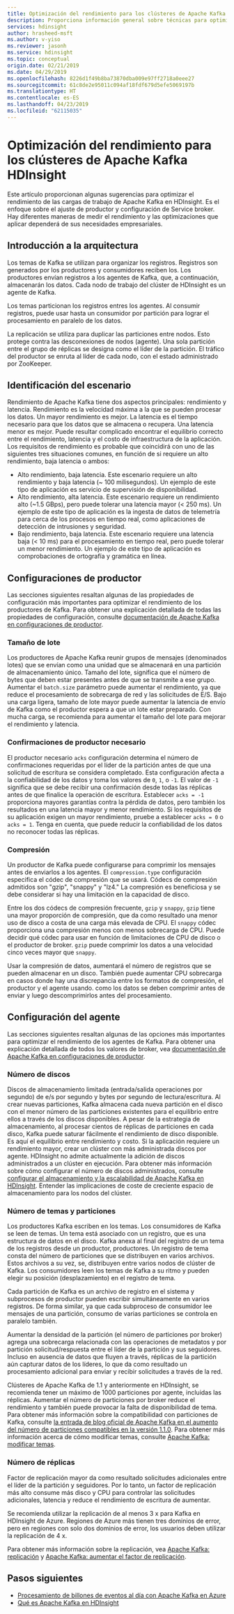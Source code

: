 ```yaml
---
title: Optimización del rendimiento para los clústeres de Apache Kafka HDInsight
description: Proporciona información general sobre técnicas para optimizar las cargas de trabajo de Apache Kafka en HDInsight de Azure.
services: hdinsight
author: hrasheed-msft
ms.author: v-yiso
ms.reviewer: jasonh
ms.service: hdinsight
ms.topic: conceptual
origin.date: 02/21/2019
ms.date: 04/29/2019
ms.openlocfilehash: 8226d1f49b8ba73870dba009e97ff2718a0eee27
ms.sourcegitcommit: 61c8de2e95011c094af18fdf679d5efe5069197b
ms.translationtype: HT
ms.contentlocale: es-ES
ms.lasthandoff: 04/23/2019
ms.locfileid: "62115035"
---
```

# <a name="performance-optimization-for-apache-kafka-hdinsight-clusters"></a>Optimización del rendimiento para los clústeres de Apache Kafka HDInsight

Este artículo proporcionan algunas sugerencias para optimizar el rendimiento de las cargas de trabajo de Apache Kafka en HDInsight. Es el enfoque sobre el ajuste de productor y configuración de Service broker. Hay diferentes maneras de medir el rendimiento y las optimizaciones que aplicar dependerá de sus necesidades empresariales.

## <a name="architecture-overview"></a>Introducción a la arquitectura

Los temas de Kafka se utilizan para organizar los registros. Registros son generados por los productores y consumidores reciben los. Los productores envían registros a los agentes de Kafka, que, a continuación, almacenarán los datos. Cada nodo de trabajo del clúster de HDInsight es un agente de Kafka.

Los temas particionan los registros entres los agentes. Al consumir registros, puede usar hasta un consumidor por partición para lograr el procesamiento en paralelo de los datos.

La replicación se utiliza para duplicar las particiones entre nodos. Esto protege contra las desconexiones de nodos (agente). Una sola partición entre el grupo de réplicas se designa como el líder de la partición. El tráfico del productor se enruta al líder de cada nodo, con el estado administrado por ZooKeeper.

## <a name="identify-your-scenario"></a>Identificación del escenario

Rendimiento de Apache Kafka tiene dos aspectos principales: rendimiento y latencia. Rendimiento es la velocidad máxima a la que se pueden procesar los datos. Un mayor rendimiento es mejor. La latencia es el tiempo necesario para que los datos que se almacena o recupera. Una latencia menor es mejor. Puede resultar complicado encontrar el equilibrio correcto entre el rendimiento, latencia y el costo de infraestructura de la aplicación. Los requisitos de rendimiento es probable que coincidirá con uno de las siguientes tres situaciones comunes, en función de si requiere un alto rendimiento, baja latencia o ambos:

* Alto rendimiento, baja latencia. Este escenario requiere un alto rendimiento y baja latencia (~ 100 milisegundos). Un ejemplo de este tipo de aplicación es servicio de supervisión de disponibilidad.
* Alto rendimiento, alta latencia. Este escenario requiere un rendimiento alto (~1.5 GBps), pero puede tolerar una latencia mayor (< 250 ms). Un ejemplo de este tipo de aplicación es la ingesta de datos de telemetría para cerca de los procesos en tiempo real, como aplicaciones de detección de intrusiones y seguridad.
* Bajo rendimiento, baja latencia. Este escenario requiere una latencia baja (< 10 ms) para el procesamiento en tiempo real, pero puede tolerar un menor rendimiento. Un ejemplo de este tipo de aplicación es comprobaciones de ortografía y gramática en línea.

## <a name="producer-configurations"></a>Configuraciones de productor

Las secciones siguientes resaltan algunas de las propiedades de configuración más importantes para optimizar el rendimiento de los productores de Kafka. Para obtener una explicación detallada de todas las propiedades de configuración, consulte [documentación de Apache Kafka en configuraciones de productor](https://kafka.apache.org/documentation/#producerconfigs).

### <a name="batch-size"></a>Tamaño de lote

Los productores de Apache Kafka reunir grupos de mensajes (denominados lotes) que se envían como una unidad que se almacenará en una partición de almacenamiento único. Tamaño del lote, significa que el número de bytes que deben estar presentes antes de que se transmite a ese grupo. Aumentar el `batch.size` parámetro puede aumentar el rendimiento, ya que reduce el procesamiento de sobrecarga de red y las solicitudes de E/S. Bajo una carga ligera, tamaño de lote mayor puede aumentar la latencia de envío de Kafka como el productor espera a que un lote estar preparado. Con mucha carga, se recomienda para aumentar el tamaño del lote para mejorar el rendimiento y latencia.

### <a name="producer-required-acknowledgements"></a>Confirmaciones de productor necesario

El productor necesario `acks` configuración determina el número de confirmaciones requeridas por el líder de la partición antes de que una solicitud de escritura se considera completado. Esta configuración afecta a la confiabilidad de los datos y toma los valores de `0`, `1`, o `-1`. El valor de `-1` significa que se debe recibir una confirmación desde todas las réplicas antes de que finalice la operación de escritura. Establecer `acks = -1` proporciona mayores garantías contra la pérdida de datos, pero también los resultados en una latencia mayor y menor rendimiento. Si los requisitos de su aplicación exigen un mayor rendimiento, pruebe a establecer `acks = 0` o `acks = 1`. Tenga en cuenta, que puede reducir la confiabilidad de los datos no reconocer todas las réplicas.

### <a name="compression"></a>Compresión

Un productor de Kafka puede configurarse para comprimir los mensajes antes de enviarlos a los agentes. El `compression.type` configuración especifica el códec de compresión que se usará. Códecs de compresión admitidos son "gzip", "snappy" y "lz4." La compresión es beneficiosa y se debe considerar si hay una limitación en la capacidad de disco.

Entre los dos códecs de compresión frecuente, `gzip` y `snappy`, `gzip` tiene una mayor proporción de compresión, que da como resultado una menor uso de disco a costa de una carga más elevada de CPU. El `snappy` códec proporciona una compresión menos con menos sobrecarga de CPU. Puede decidir qué códec para usar en función de limitaciones de CPU de disco o el productor de broker. `gzip` puede comprimir los datos a una velocidad cinco veces mayor que `snappy`.

Usar la compresión de datos, aumentará el número de registros que se pueden almacenar en un disco. También puede aumentar CPU sobrecarga en casos donde hay una discrepancia entre los formatos de compresión, el productor y el agente usando. como los datos se deben comprimir antes de enviar y luego descomprimirlos antes del procesamiento.

## <a name="broker-settings"></a>Configuración del agente

Las secciones siguientes resaltan algunas de las opciones más importantes para optimizar el rendimiento de los agentes de Kafka. Para obtener una explicación detallada de todos los valores de broker, vea [documentación de Apache Kafka en configuraciones de productor](https://kafka.apache.org/documentation/#producerconfigs).


### <a name="number-of-disks"></a>Número de discos

Discos de almacenamiento limitada (entrada/salida operaciones por segundo) de e/s por segundo y bytes por segundo de lectura/escritura. Al crear nuevas particiones, Kafka almacena cada nueva partición en el disco con el menor número de las particiones existentes para el equilibrio entre ellos a través de los discos disponibles. A pesar de la estrategia de almacenamiento, al procesar cientos de réplicas de particiones en cada disco, Kafka puede saturar fácilmente el rendimiento de disco disponible. Es aquí el equilibrio entre rendimiento y costo. Si la aplicación requiere un rendimiento mayor, crear un clúster con más administrada discos por agente. HDInsight no admite actualmente la adición de discos administrados a un clúster en ejecución. Para obtener más información sobre cómo configurar el número de discos administrados, consulte [configurar el almacenamiento y la escalabilidad de Apache Kafka en HDInsight](apache-kafka-scalability.md). Entender las implicaciones de coste de creciente espacio de almacenamiento para los nodos del clúster.

### <a name="number-of-topics-and-partitions"></a>Número de temas y particiones

Los productores Kafka escriben en los temas. Los consumidores de Kafka se leen de temas. Un tema está asociado con un registro, que es una estructura de datos en el disco. Kafka anexa al final del registro de un tema de los registros desde un productor, productores. Un registro de tema consta del número de particiones que se distribuyen en varios archivos. Estos archivos a su vez, se, distribuyen entre varios nodos de clúster de Kafka. Los consumidores leen los temas de Kafka a su ritmo y pueden elegir su posición (desplazamiento) en el registro de tema.

Cada partición de Kafka es un archivo de registro en el sistema y subprocesos de productor pueden escribir simultáneamente en varios registros. De forma similar, ya que cada subproceso de consumidor lee mensajes de una partición, consumo de varias particiones se controla en paralelo también.

Aumentar la densidad de la partición (el número de particiones por broker) agrega una sobrecarga relacionada con las operaciones de metadatos y por partición solicitud/respuesta entre el líder de la partición y sus seguidores. Incluso en ausencia de datos que fluyen a través, réplicas de la partición aún capturar datos de los líderes, lo que da como resultado un procesamiento adicional para enviar y recibir solicitudes a través de la red.

Clústeres de Apache Kafka de 1.1 y anteriormente en HDInsight, se recomienda tener un máximo de 1000 particiones por agente, incluidas las réplicas. Aumentar el número de particiones por broker reduce el rendimiento y también puede provocar la falta de disponibilidad de tema. Para obtener más información sobre la compatibilidad con particiones de Kafka, consulte [la entrada de blog oficial de Apache Kafka en el aumento del número de particiones compatibles en la versión 1.1.0](https://blogs.apache.org/kafka/entry/apache-kafka-supports-more-partitions). Para obtener más información acerca de cómo modificar temas, consulte [Apache Kafka: modificar temas](https://kafka.apache.org/documentation/#basic_ops_modify_topic).

### <a name="number-of-replicas"></a>Número de réplicas

Factor de replicación mayor da como resultado solicitudes adicionales entre el líder de la partición y seguidores. Por lo tanto, un factor de replicación más alto consume más disco y CPU para controlar las solicitudes adicionales, latencia y reduce el rendimiento de escritura de aumentar.

Se recomienda utilizar la replicación de al menos 3 x para Kafka en HDInsight de Azure. Regiones de Azure más tienen tres dominios de error, pero en regiones con solo dos dominios de error, los usuarios deben utilizar la replicación de 4 x.

Para obtener más información sobre la replicación, vea [Apache Kafka: replicación](https://kafka.apache.org/documentation/#replication) y [Apache Kafka: aumentar el factor de replicación](https://kafka.apache.org/documentation/#basic_ops_increase_replication_factor).

## <a name="next-steps"></a>Pasos siguientes

* [Procesamiento de billones de eventos al día con Apache Kafka en Azure](https://azure.microsoft.com/blog/processing-trillions-of-events-per-day-with-apache-kafka-on-azure/)
* [Qué es Apache Kafka en HDInsight](apache-kafka-introduction.md)
